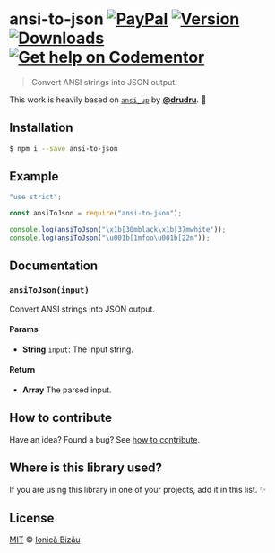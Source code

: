 # ansi-to-json [![PayPal](https://img.shields.io/badge/%24-paypal-f39c12.svg)][paypal-donations] [![Version](https://img.shields.io/npm/v/ansi-to-json.svg)](https://www.npmjs.com/package/ansi-to-json) [![Downloads](https://img.shields.io/npm/dt/ansi-to-json.svg)](https://www.npmjs.com/package/ansi-to-json) [![Get help on Codementor](https://cdn.codementor.io/badges/get_help_github.svg)](https://www.codementor.io/johnnyb?utm_source=github&utm_medium=button&utm_term=johnnyb&utm_campaign=github)

> Convert ANSI strings into JSON output.

This work is heavily based on [`ansi_up`](https://github.com/drudru/ansi_up) by [**@drudru**](https://github.com/drudru). :cake:

## Installation

```sh
$ npm i --save ansi-to-json
```

## Example

```js
"use strict";

const ansiToJson = require("ansi-to-json");

console.log(ansiToJson("\x1b[30mblack\x1b[37mwhite"));
console.log(ansiToJson("\u001b[1mfoo\u001b[22m"));
```

## Documentation

### `ansiToJson(input)`
Convert ANSI strings into JSON output.

#### Params
- **String** `input`: The input string.

#### Return
- **Array** The parsed input.

## How to contribute
Have an idea? Found a bug? See [how to contribute][contributing].

## Where is this library used?
If you are using this library in one of your projects, add it in this list. :sparkles:

## License

[MIT][license] © [Ionică Bizău][website]

[paypal-donations]: https://www.paypal.com/cgi-bin/webscr?cmd=_s-xclick&hosted_button_id=RVXDDLKKLQRJW
[donate-now]: http://i.imgur.com/6cMbHOC.png

[license]: http://showalicense.com/?fullname=Ionic%C4%83%20Biz%C4%83u%20%3Cbizauionica%40gmail.com%3E%20(http%3A%2F%2Fionicabizau.net)&year=2016#license-mit
[website]: http://ionicabizau.net
[contributing]: /CONTRIBUTING.md
[docs]: /DOCUMENTATION.md